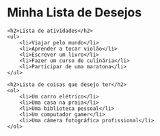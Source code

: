 <!DOCTYPE html>
<html lang="pt-BR">
<head>
    <meta charset="UTF-8">
    <title>Desafio: Lista de Desejos</title>
</head>
<body>
    <h1>Minha Lista de Desejos</h1>
    
    <h2>Lista de atividades</h2>
    <ul>
        <li>Viajar pelo mundo</li>
        <li>Aprender a tocar violão</li>
        <li>Escrever um livro</li>
        <li>Fazer um curso de culinária</li>
        <li>Participar de uma maratona</li>
    </ul>
    
    <h2>Lista de coisas que desejo ter</h2>
    <ol>
        <li>Um carro elétrico</li>
        <li>Uma casa na praia</li>
        <li>Uma biblioteca pessoal</li>
        <li>Um computador gamer</li>
        <li>Uma câmera fotográfica profissional</li>
    </ol>
</body>
</html>
